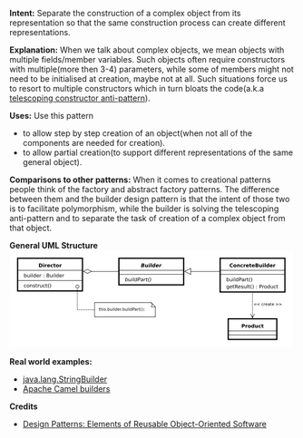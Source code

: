 **Intent:** Separate the construction of a complex object from its
representation so that the same construction process can create different
representations.

**Explanation:** When we talk about complex objects, we mean objects with multiple fields/member variables.
Such objects often require constructors with multiple(more then 3-4) parameters, while some of members might not need to be
initialised at creation, maybe not at all. Such situations force us to resort to multiple constructors which in turn
bloats the code(a.k.a [telescoping constructor anti-pattern](https://github.com/BladeScar/HalfAPattern/blob/master/Glossary/TelescopingConstuctor.md)).

**Uses:** Use this pattern
* to allow step by step creation of an object(when not all of the components are needed for creation).
* to allow partial creation(to support different representations of the same general object).

**Comparisons to other patterns:** When it comes to creational patterns people think of the factory and abstract
factory patterns. The difference between them and the builder design pattern is that the intent of those two
is to facilitate polymorphism, while the builder is solving the telescoping anti-pattern and to separate the task
of creation of a complex object from that object.

**General UML Structure**
![alt text](Builder.png "Builder")

**Real world examples:**

* [java.lang.StringBuilder](http://docs.oracle.com/javase/8/docs/api/java/lang/StringBuilder.html)
* [Apache Camel builders](https://github.com/apache/camel/tree/0e195428ee04531be27a0b659005e3aa8d159d23/camel-core/src/main/java/org/apache/camel/builder)

**Credits**

* [Design Patterns: Elements of Reusable Object-Oriented Software](http://www.amazon.com/Design-Patterns-Elements-Reusable-Object-Oriented/dp/0201633612)